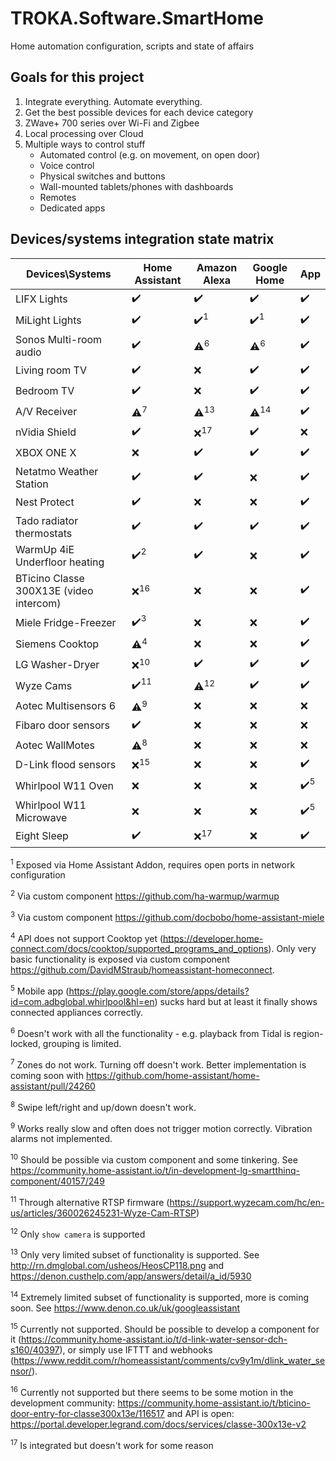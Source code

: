 # TROKA.Software.SmartHome
Home automation configuration, scripts and state of affairs


## Goals for this project

1. Integrate everything. Automate everything.
2. Get the best possible devices for each device category
3. ZWave+ 700 series over Wi-Fi and Zigbee
4. Local processing over Cloud
5. Multiple ways to control stuff
    - Automated control (e.g. on movement, on open door)
    - Voice control
    - Physical switches and buttons
    - Wall-mounted tablets/phones with dashboards
    - Remotes
    - Dedicated apps


## Devices/systems integration state matrix

| Devices\Systems 	| Home Assistant 	| Amazon Alexa 	| Google Home 	| App 	|
|-----------------	|----------------	|--------------	|-------------	|--------------	|
| LIFX Lights     	|:heavy_check_mark:|:heavy_check_mark:|:heavy_check_mark:|:heavy_check_mark:|
| MiLight Lights   	|:heavy_check_mark:|:heavy_check_mark:<sup>1</sup>|:heavy_check_mark:<sup>1</sup>|:heavy_check_mark:|
| Sonos Multi-room audio|:heavy_check_mark:|:warning:<sup>6</sup>|:warning:<sup>6</sup>|:heavy_check_mark:|
| Living room TV|:heavy_check_mark:|:x:|:heavy_check_mark:|:heavy_check_mark:|
| Bedroom TV|:heavy_check_mark:|:x:|:heavy_check_mark:|:heavy_check_mark:|
| A/V Receiver|:warning:<sup>7</sup>|:warning:<sup>13</sup>|:warning:<sup>14</sup>|:heavy_check_mark:|
| nVidia Shield|:heavy_check_mark:|:x:<sup>17</sup>|:heavy_check_mark:|:x:|
| XBOX ONE X|:x:|:heavy_check_mark:|:heavy_check_mark:|:heavy_check_mark:|
| Netatmo Weather Station|:heavy_check_mark:|:heavy_check_mark:|:x:|:heavy_check_mark:|
| Nest Protect|:heavy_check_mark:|:x:|:x:|:heavy_check_mark:|
|Tado radiator thermostats|:heavy_check_mark:|:heavy_check_mark:|:heavy_check_mark:|:heavy_check_mark:|
|WarmUp 4iE Underfloor heating|:heavy_check_mark:<sup>2</sup>|:heavy_check_mark:|:x:|:heavy_check_mark:|
|BTicino Classe 300X13E (video intercom)|:x:<sup>16</sup>|:x:|:x:|:heavy_check_mark:|
|Miele Fridge-Freezer|:heavy_check_mark:<sup>3</sup>|:x:|:x:|:heavy_check_mark:|
|Siemens Cooktop|:warning:<sup>4</sup>|:x:|:x:|:heavy_check_mark:|
|LG Washer-Dryer|:x:<sup>10</sup>|:heavy_check_mark:|:heavy_check_mark:|:heavy_check_mark:|
|Wyze Cams|:heavy_check_mark:<sup>11</sup>|:warning:<sup>12</sup>|:heavy_check_mark:|:heavy_check_mark:|
|Aotec Multisensors 6|:warning:<sup>9</sup>|:x:|:x:|:x:|
|Fibaro door sensors|:heavy_check_mark:|:x:|:x:|:x:|
|Aotec WallMotes|:warning:<sup>8</sup>|:x:|:x:|:x:|
|D-Link flood sensors|:x:<sup>15</sup>|:x:|:x:|:heavy_check_mark:|
|Whirlpool W11 Oven|:x:|:x:|:x:|:heavy_check_mark:<sup>5</sup>|
|Whirlpool W11 Microwave|:x:|:x:|:x:|:heavy_check_mark:<sup>5</sup>|
|Eight Sleep|:heavy_check_mark:|:x:<sup>17</sup>|:x:|:heavy_check_mark:|




<sup>1</sup> Exposed via Home Assistant Addon, requires open ports in network configuration


<sup>2</sup> Via custom component https://github.com/ha-warmup/warmup


<sup>3</sup> Via custom component https://github.com/docbobo/home-assistant-miele

<sup>4</sup> API does not support Cooktop yet (https://developer.home-connect.com/docs/cooktop/supported_programs_and_options). Only very basic functionality is exposed via custom component https://github.com/DavidMStraub/homeassistant-homeconnect.

<sup>5</sup> Mobile app (https://play.google.com/store/apps/details?id=com.adbglobal.whirlpool&hl=en) sucks hard but at least it finally shows connected appliances correctly.


<sup>6</sup> Doesn't work with all the functionality - e.g. playback from Tidal is region-locked, grouping is limited.

<sup>7</sup> Zones do not work. Turning off doesn't work. Better implementation is coming soon with https://github.com/home-assistant/home-assistant/pull/24260

<sup>8</sup> Swipe left/right and up/down doesn't work.

<sup>9</sup> Works really slow and often does not trigger motion correctly. Vibration alarms not implemented.


<sup>10</sup> Should be possible via custom component and some tinkering. See https://community.home-assistant.io/t/in-development-lg-smartthinq-component/40157/249


<sup>11</sup> Through alternative RTSP firmware (https://support.wyzecam.com/hc/en-us/articles/360026245231-Wyze-Cam-RTSP)


<sup>12</sup> Only `show camera` is supported


<sup>13</sup> Only very limited subset of functionality is supported. See http://rn.dmglobal.com/usheos/HeosCP118.png and https://denon.custhelp.com/app/answers/detail/a_id/5930


<sup>14</sup> Extremely limited subset of functionality is supported, more is coming soon. See https://www.denon.co.uk/uk/googleassistant


<sup>15</sup> Currently not supported. Should be possible to develop a component for it (https://community.home-assistant.io/t/d-link-water-sensor-dch-s160/40397), or simply use IFTTT and webhooks (https://www.reddit.com/r/homeassistant/comments/cv9y1m/dlink_water_sensor/).

<sup>16</sup> Currently not supported but there seems to be some motion in the development community: https://community.home-assistant.io/t/bticino-door-entry-for-classe300x13e/116517 and API is open: https://portal.developer.legrand.com/docs/services/classe-300x13e-v2

<sup>17</sup> Is integrated but doesn't work for some reason
